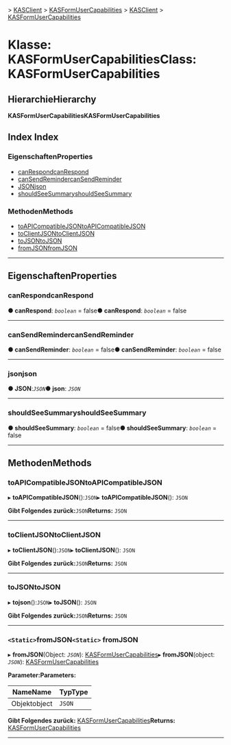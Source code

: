 <span data-ttu-id="cb90e-101">[](../README.md) > [KASClient](../modules/kasclient.md) > [KASFormUserCapabilities](../classes/kasclient.kasformusercapabilities.md)</span><span class="sxs-lookup"><span data-stu-id="cb90e-101">[](../README.md) > [KASClient](../modules/kasclient.md) > [KASFormUserCapabilities](../classes/kasclient.kasformusercapabilities.md)</span></span>

# <a name="class-kasformusercapabilities"></a><span data-ttu-id="cb90e-102">Klasse: KASFormUserCapabilities</span><span class="sxs-lookup"><span data-stu-id="cb90e-102">Class: KASFormUserCapabilities</span></span>

## <a name="hierarchy"></a><span data-ttu-id="cb90e-103">Hierarchie</span><span class="sxs-lookup"><span data-stu-id="cb90e-103">Hierarchy</span></span>

<span data-ttu-id="cb90e-104">**KASFormUserCapabilities**</span><span class="sxs-lookup"><span data-stu-id="cb90e-104">**KASFormUserCapabilities**</span></span>

## <a name="index"></a><span data-ttu-id="cb90e-105">Index </span><span class="sxs-lookup"><span data-stu-id="cb90e-105">Index</span></span>

### <a name="properties"></a><span data-ttu-id="cb90e-106">Eigenschaften</span><span class="sxs-lookup"><span data-stu-id="cb90e-106">Properties</span></span>

* [<span data-ttu-id="cb90e-107">canRespond</span><span class="sxs-lookup"><span data-stu-id="cb90e-107">canRespond</span></span>](kasclient.kasformusercapabilities.md#canrespond)
* [<span data-ttu-id="cb90e-108">canSendReminder</span><span class="sxs-lookup"><span data-stu-id="cb90e-108">canSendReminder</span></span>](kasclient.kasformusercapabilities.md#cansendreminder)
* [<span data-ttu-id="cb90e-109">JSON</span><span class="sxs-lookup"><span data-stu-id="cb90e-109">json</span></span>](kasclient.kasformusercapabilities.md#json)
* [<span data-ttu-id="cb90e-110">shouldSeeSummary</span><span class="sxs-lookup"><span data-stu-id="cb90e-110">shouldSeeSummary</span></span>](kasclient.kasformusercapabilities.md#shouldseesummary)
### <a name="methods"></a><span data-ttu-id="cb90e-111">Methoden</span><span class="sxs-lookup"><span data-stu-id="cb90e-111">Methods</span></span>

* [<span data-ttu-id="cb90e-112">toAPICompatibleJSON</span><span class="sxs-lookup"><span data-stu-id="cb90e-112">toAPICompatibleJSON</span></span>](kasclient.kasformusercapabilities.md#toapicompatiblejson)
* [<span data-ttu-id="cb90e-113">toClientJSON</span><span class="sxs-lookup"><span data-stu-id="cb90e-113">toClientJSON</span></span>](kasclient.kasformusercapabilities.md#toclientjson)
* [<span data-ttu-id="cb90e-114">toJSON</span><span class="sxs-lookup"><span data-stu-id="cb90e-114">toJSON</span></span>](kasclient.kasformusercapabilities.md#tojson)
* [<span data-ttu-id="cb90e-115">fromJSON</span><span class="sxs-lookup"><span data-stu-id="cb90e-115">fromJSON</span></span>](kasclient.kasformusercapabilities.md#fromjson)

---

## <a name="properties"></a><span data-ttu-id="cb90e-116">Eigenschaften</span><span class="sxs-lookup"><span data-stu-id="cb90e-116">Properties</span></span>

<a id="canrespond"></a>

###  <a name="canrespond"></a><span data-ttu-id="cb90e-117">canRespond</span><span class="sxs-lookup"><span data-stu-id="cb90e-117">canRespond</span></span>

<span data-ttu-id="cb90e-118">**● canRespond**: *`boolean`* = false</span><span class="sxs-lookup"><span data-stu-id="cb90e-118">**● canRespond**: *`boolean`* = false</span></span>

___

<a id="cansendreminder"></a>

###  <a name="cansendreminder"></a><span data-ttu-id="cb90e-119">canSendReminder</span><span class="sxs-lookup"><span data-stu-id="cb90e-119">canSendReminder</span></span>

<span data-ttu-id="cb90e-120">**● canSendReminder**: *`boolean`* = false</span><span class="sxs-lookup"><span data-stu-id="cb90e-120">**● canSendReminder**: *`boolean`* = false</span></span>

___

<a id="json"></a>

###  <a name="json"></a><span data-ttu-id="cb90e-121">json</span><span class="sxs-lookup"><span data-stu-id="cb90e-121">json</span></span>

<span data-ttu-id="cb90e-122">**● JSON**:*`JSON`*</span><span class="sxs-lookup"><span data-stu-id="cb90e-122">**● json**: *`JSON`*</span></span>

___

<a id="shouldseesummary"></a>

###  <a name="shouldseesummary"></a><span data-ttu-id="cb90e-123">shouldSeeSummary</span><span class="sxs-lookup"><span data-stu-id="cb90e-123">shouldSeeSummary</span></span>

<span data-ttu-id="cb90e-124">**● shouldSeeSummary**: *`boolean`* = false</span><span class="sxs-lookup"><span data-stu-id="cb90e-124">**● shouldSeeSummary**: *`boolean`* = false</span></span>

___

## <a name="methods"></a><span data-ttu-id="cb90e-125">Methoden</span><span class="sxs-lookup"><span data-stu-id="cb90e-125">Methods</span></span>

<a id="toapicompatiblejson"></a>

###  <a name="toapicompatiblejson"></a><span data-ttu-id="cb90e-126">toAPICompatibleJSON</span><span class="sxs-lookup"><span data-stu-id="cb90e-126">toAPICompatibleJSON</span></span>

<span data-ttu-id="cb90e-127">▸ **toAPICompatibleJSON**():`JSON`</span><span class="sxs-lookup"><span data-stu-id="cb90e-127">▸ **toAPICompatibleJSON**(): `JSON`</span></span>

<span data-ttu-id="cb90e-128">**Gibt Folgendes zurück:**`JSON`</span><span class="sxs-lookup"><span data-stu-id="cb90e-128">**Returns:** `JSON`</span></span>

___

<a id="toclientjson"></a>

###  <a name="toclientjson"></a><span data-ttu-id="cb90e-129">toClientJSON</span><span class="sxs-lookup"><span data-stu-id="cb90e-129">toClientJSON</span></span>

<span data-ttu-id="cb90e-130">▸ **toClientJSON**():`JSON`</span><span class="sxs-lookup"><span data-stu-id="cb90e-130">▸ **toClientJSON**(): `JSON`</span></span>

<span data-ttu-id="cb90e-131">**Gibt Folgendes zurück:**`JSON`</span><span class="sxs-lookup"><span data-stu-id="cb90e-131">**Returns:** `JSON`</span></span>

___

<a id="tojson"></a>

###  <a name="tojson"></a><span data-ttu-id="cb90e-132">toJSON</span><span class="sxs-lookup"><span data-stu-id="cb90e-132">toJSON</span></span>

<span data-ttu-id="cb90e-133">▸ **tojson**():`JSON`</span><span class="sxs-lookup"><span data-stu-id="cb90e-133">▸ **toJSON**(): `JSON`</span></span>

<span data-ttu-id="cb90e-134">**Gibt Folgendes zurück:**`JSON`</span><span class="sxs-lookup"><span data-stu-id="cb90e-134">**Returns:** `JSON`</span></span>

___

<a id="fromjson"></a>

### <a name="static-fromjson"></a><span data-ttu-id="cb90e-135">`<Static>`fromJSON</span><span class="sxs-lookup"><span data-stu-id="cb90e-135">`<Static>` fromJSON</span></span>

<span data-ttu-id="cb90e-136">▸ **fromJSON**(Object: *`JSON`*): [KASFormUserCapabilities](kasclient.kasformusercapabilities.md)</span><span class="sxs-lookup"><span data-stu-id="cb90e-136">▸ **fromJSON**(object: *`JSON`*): [KASFormUserCapabilities](kasclient.kasformusercapabilities.md)</span></span>

<span data-ttu-id="cb90e-137">**Parameter:**</span><span class="sxs-lookup"><span data-stu-id="cb90e-137">**Parameters:**</span></span>

| <span data-ttu-id="cb90e-138">Name</span><span class="sxs-lookup"><span data-stu-id="cb90e-138">Name</span></span> | <span data-ttu-id="cb90e-139">Typ</span><span class="sxs-lookup"><span data-stu-id="cb90e-139">Type</span></span> |
| ------ | ------ |
| <span data-ttu-id="cb90e-140">Objekt</span><span class="sxs-lookup"><span data-stu-id="cb90e-140">object</span></span> | `JSON` |

<span data-ttu-id="cb90e-141">**Gibt Folgendes zurück:** [KASFormUserCapabilities](kasclient.kasformusercapabilities.md)</span><span class="sxs-lookup"><span data-stu-id="cb90e-141">**Returns:** [KASFormUserCapabilities](kasclient.kasformusercapabilities.md)</span></span>

___

